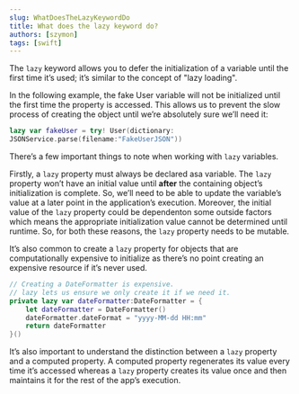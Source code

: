 ```yaml
---
slug: WhatDoesTheLazyKeywordDo
title: What does the lazy keyword do?
authors: [szymon]
tags: [swift]
---
```


The `lazy` keyword allows you to defer the initialization of a variable until the first time it’s used; it’s similar to the concept of "lazy loading".

In the following example, the fake User variable will not be initialized until the first time the property is accessed. This allows us to prevent the slow process of creating the object until we’re absolutely sure we’ll need it:

```swift
lazy var fakeUser = try! User(dictionary:
JSONService.parse(filename:"FakeUserJSON"))
```

There’s a few important things to note when working with `lazy` variables.

Firstly, a `lazy` property must always be declared asa variable. The `lazy` property won’t have an initial value until **after** the containing object’s initialization is complete. So, we’ll need to be able to update the variable’s value at a later point in the application’s execution. Moreover, the initial value of the `lazy` property could be dependenton some outside factors which means the appropriate initialization value cannot be determined until runtime. So, for both these reasons, the `lazy` property needs to be mutable.

It’s also common to create a `lazy` property for objects that are computationally expensive to initialize as there’s no point creating an expensive resource if it’s never used.

```swift
// Creating a DateFormatter is expensive.
// lazy lets us ensure we only create it if we need it.
private lazy var dateFormatter:DateFormatter = {
    let dateFormatter = DateFormatter()
    dateFormatter.dateFormat = "yyyy-MM-dd HH:mm"
    return dateFormatter
}()
```

It’s also important to understand the distinction between a `lazy` property and a computed property. A computed property regenerates its value every time it’s accessed whereas a `lazy` property creates its value once and then maintains it for the rest of the app’s execution.
